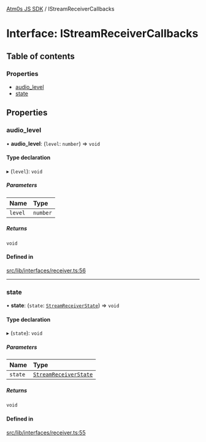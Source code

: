 [Atm0s JS SDK](../README.md) / IStreamReceiverCallbacks

# Interface: IStreamReceiverCallbacks

## Table of contents

### Properties

- [audio\_level](IStreamReceiverCallbacks.md#audio_level)
- [state](IStreamReceiverCallbacks.md#state)

## Properties

### audio\_level

• **audio\_level**: (`level`: `number`) => `void`

#### Type declaration

▸ (`level`): `void`

##### Parameters

| Name | Type |
| :------ | :------ |
| `level` | `number` |

##### Returns

`void`

#### Defined in

[src/lib/interfaces/receiver.ts:56](https://github.com/8xFF/media-sdk-js/blob/e00c076/src/lib/interfaces/receiver.ts#L56)

___

### state

• **state**: (`state`: [`StreamReceiverState`](../enums/StreamReceiverState.md)) => `void`

#### Type declaration

▸ (`state`): `void`

##### Parameters

| Name | Type |
| :------ | :------ |
| `state` | [`StreamReceiverState`](../enums/StreamReceiverState.md) |

##### Returns

`void`

#### Defined in

[src/lib/interfaces/receiver.ts:55](https://github.com/8xFF/media-sdk-js/blob/e00c076/src/lib/interfaces/receiver.ts#L55)
